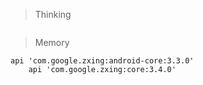 > Thinking

```

```

> Memory

```
api 'com.google.zxing:android-core:3.3.0'
    api 'com.google.zxing:core:3.4.0'
```

